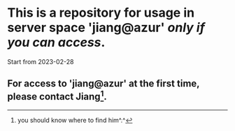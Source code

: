 
# This is a repository for usage in server space 'jiang@azur' *only if you can access*.
Start from 2023-02-28


## For access to 'jiang@azur' at the first time, please contact Jiang[^1].

[^1]: you should know where to find him^.^

